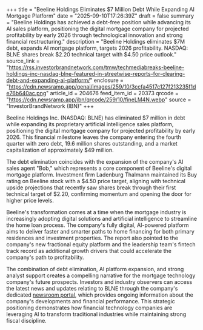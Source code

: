 +++
title = "Beeline Holdings Eliminates $7 Million Debt While Expanding AI Mortgage Platform"
date = "2025-09-10T17:26:39Z"
draft = false
summary = "Beeline Holdings has achieved a debt-free position while advancing its AI sales platform, positioning the digital mortgage company for projected profitability by early 2026 through technological innovation and strong financial restructuring."
description = "Beeline Holdings eliminates $7M debt, expands AI mortgage platform, targets 2026 profitability. NASDAQ: BLNE shares break $2.20 technical target with $4.50 price outlook."
source_link = "https://rss.investorbrandnetwork.com/tmw/techmediabreaks-beeline-holdings-inc-nasdaq-blne-featured-in-streetwise-reports-for-clearing-debt-and-expanding-ai-platform/"
enclosure = "https://cdn.newsramp.app/genai/images/259/10/3ccfa4517c127f213235f1de76b640ac.png"
article_id = 204676
feed_item_id = 20373
qrcode = "https://cdn.newsramp.app/ibn/qrcode/259/10/fineLM4N.webp"
source = "InvestorBrandNetwork (IBN)"
+++

<p>Beeline Holdings Inc. (NASDAQ: BLNE) has eliminated $7 million in debt while expanding its proprietary artificial intelligence sales platform, positioning the digital mortgage company for projected profitability by early 2026. This financial milestone leaves the company entering the fourth quarter with zero debt, 19.6 million shares outstanding, and a market capitalization of approximately $49 million.</p><p>The debt elimination coincides with the expansion of the company's AI sales agent "Bob," which represents a core component of Beeline's digital mortgage platform. Investment firm Ladenburg Thalmann maintained its Buy rating on Beeline stock with a $4.50 price target, aligning with technical upside projections that recently saw shares break through their first technical target of $2.20, confirming momentum and opening the door for higher price levels.</p><p>Beeline's transformation comes at a time when the mortgage industry is increasingly adopting digital solutions and artificial intelligence to streamline the home loan process. The company's fully digital, AI-powered platform aims to deliver faster and smarter paths to home financing for both primary residences and investment properties. The report also pointed to the company's new fractional equity platform and the leadership team's fintech track record as additional growth drivers that could accelerate the company's path to profitability.</p><p>The combination of debt elimination, AI platform expansion, and strong analyst support creates a compelling narrative for the mortgage technology company's future prospects. Investors and industry observers can access the latest news and updates relating to BLNE through the company's dedicated <a href="https://www.beelineholdings.com/newsroom" rel="nofollow" target="_blank">newsroom portal</a>, which provides ongoing information about the company's developments and financial performance. This strategic positioning demonstrates how financial technology companies are leveraging AI to transform traditional industries while maintaining strong fiscal discipline.</p>